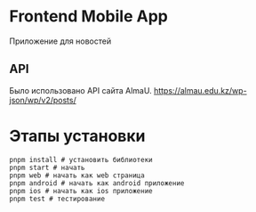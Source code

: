 # Frontend Mobile App
Приложение для новостей

## API
Было использовано API сайта AlmaU.
https://almau.edu.kz/wp-json/wp/v2/posts/

# Этапы установки
```
pnpm install # установить библиотеки
pnpm start # начать
pnpm web # начать как web страница
pnpm android # начать как android приложение
pnpm ios # начать как ios приложение
pnpm test # тестирование
```